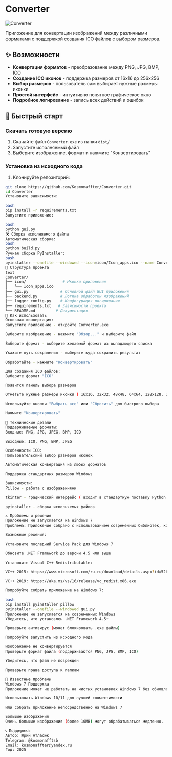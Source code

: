 # Converter

![Converter](https://via.placeholder.com/800x400?text=Converter+App)

Приложение для конвертации изображений между различными форматами с поддержкой создания ICO файлов с выбором размеров.

## ✨ Возможности

- **Конвертация форматов** - преобразование между PNG, JPG, BMP, ICO
- **Создание ICO иконок** - поддержка размеров от 16x16 до 256x256
- **Выбор размеров** - пользователь сам выбирает нужные размеры иконки
- **Простой интерфейс** - интуитивно понятное графическое окно
- **Подробное логирование** - запись всех действий и ошибок

## 🚀 Быстрый старт

### Скачать готовую версию
1. Скачайте файл `Converter.exe` из папки `dist/`
2. Запустите исполняемый файл
3. Выберите изображение, формат и нажмите "Конвертировать"

### Установка из исходного кода
1. Клонируйте репозиторий:
```bash
git clone https://github.com/Kosmonaffter/Converter.git
cd Converter
Установите зависимости:

bash
pip install -r requirements.txt
Запустите приложение:

bash
python gui.py
🛠️ Сборка исполняемого файла
Автоматическая сборка:
bash
python build.py
Ручная сборка PyInstaller:
bash
pyinstaller --onefile --windowed --icon=icon/Icon_apps.ico --name Converter gui.py
📁 Структура проекта
text
Converter/
├── icon/                # Иконки приложения
│   └── Icon_apps.ico
├── gui.py              # Основной файл GUI приложения
├── backend.py          # Логика обработки изображений
├── logger_config.py    # Конфигурация логирования
├── requirements.txt   # Зависимости проекта
└── README.md         # Документация
🎯 Как использовать
Основная конвертация:
Запустите приложение - откройте Converter.exe

Выберите изображение - нажмите "Обзор..." и выберите файл

Выберите формат - выберите желаемый формат из выпадающего списка

Укажите путь сохранения - выберите куда сохранить результат

Обработайте - нажмите "Конвертировать"

Для создания ICO файлов:
Выберите формат "ICO"

Появится панель выбора размеров

Отметьте нужные размеры иконки ( 16x16, 32x32, 48x48, 64x64, 128x128, 256x256 )

Используйте кнопки "Выбрать все" или "Сбросить" для быстрого выбора

Нажмите "Конвертировать"

🔧 Технические детали
Поддерживаемые форматы:
Входные: PNG, JPG, JPEG, BMP, ICO

Выходные: ICO, PNG, BMP, JPEG

Особенности ICO:
Пользовательский выбор размеров иконок

Автоматическая конвертация из любых форматов

Поддержка стандартных размеров Windows

Зависимости:
Pillow - работа с изображениями

tkinter - графический интерфейс ( входит в стандартную поставку Python )

pyinstaller - сборка исполняемых файлов

⚠️ Проблемы и решения
Приложение не запускается на Windows 7
Проблема: Приложение собрано с использованием современных библиотек, которые могут требовать обновленные системные компоненты.

Возможные решения:

Установите последний Service Pack для Windows 7

Обновите .NET Framework до версии 4.5 или выше

Установите Visual C++ Redistributable:

VC++ 2015: https://www.microsoft.com/ru-ru/download/details.aspx?id=52685

VC++ 2019: https://aka.ms/vs/16/release/vc_redist.x86.exe

Попробуйте собрать приложение на Windows 7:

bash
pip install pyinstaller pillow
pyinstaller --onefile --windowed gui.py
Приложение не запускается на современных Windows
Убедитесь, что установлен .NET Framework 4.5+

Проверьте антивирус (может блокировать .exe файлы)

Попробуйте запустить из исходного кода

Изображение не конвертируется
Проверьте формат файла (поддерживаются PNG, JPG, BMP, ICO)

Убедитесь, что файл не поврежден

Проверьте права доступа к папкам

🐛 Известные проблемы
Windows 7 Поддержка
Приложение может не работать на чистых установках Windows 7 без обновлений. Рекомендуется:

Использовать Windows 10/11 для лучшей совместимости

Или собрать приложение непосредственно на Windows 7

Большие изображения
Очень большие изображения (более 10MB) могут обрабатываться медленно.

📞 Поддержка
Автор: Юрий Атласюк
Telegram: @kosmonafftsb
Email: kosmonaffter@yandex.ru
Год: 2025